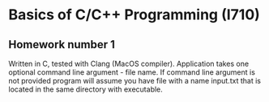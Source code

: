 # Basics of C/C++ Programming (I710)

## Homework number 1

Written in C, tested with Clang (MacOS compiler). Application takes one optional command line argument - file name. If command line argument is not provided program will assume you have file with a name input.txt that is located in the same directory with executable.
